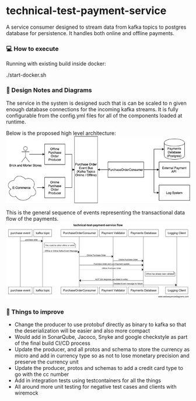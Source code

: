 # technical-test-payment-service
A service consumer designed to stream data from kafka topics to postgres database for persistence. It handles both online and offline payments. 

### :computer: How to execute

Running with existing build inside docker:

./start-docker.sh



### :memo: Design Notes and Diagrams

The service in the system is designed such that is can be scaled to n given enough database connections for the incoming kafka streams. It is fully configurable from the config.yml files for all of the components loaded at runtime.

Below is the proposed high level architecture:
![Pipeline Diagram](diagrams/System_Architecture_Technical_Test_Payment_System.png)

This is the general sequence of events representing the transactional data flow of the payments.
![Pipeline Diagram](diagrams/technical-test-payment-service-flow.png)

### :pushpin: Things to improve
- Change the producer to use protobuf directly as binary to kafka so that the deserialization will be easier and also more compact
- Would add in SonarQube, Jacoco, Snyke and google checkstyle as part of the final build CI/CD process
- Update the producer, and all protos and schema to store the currency as micro and add in currency type so as not to lose monetary precision and preserve the currency unit
- Update the producer, protos and schemas to add a credit card type to go with the cc number
- Add in integration tests using testcontainers for all the things
- All around more unit testing for negative test cases and clients with wiremock